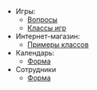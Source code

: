 
- Игры:
  - [Вопросы](Игры/Игры.md)
  - [Классы игр](Игры/GameRating)
- Интернет-магазин:
  - [Примеры классов](Интернет-магазин/classExamples.md)
- Календарь:
  - [Форма](Календарь/Calendar)
- Сотрудники
  - [Форма](Сотрудники/EmployeeProject)
